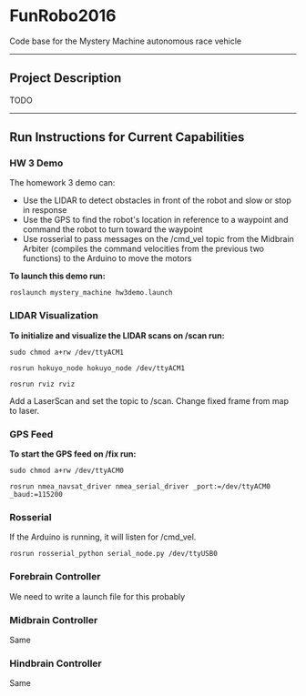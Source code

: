 # FunRobo2016
Code base for the Mystery Machine autonomous race vehicle

---

## Project Description
TODO

---

## Run Instructions for Current Capabilities
### HW 3 Demo

The homework 3 demo can:

* Use the LIDAR to detect obstacles in front of the robot and slow or stop in response
* Use the GPS to find the robot's location in reference to a waypoint and command the robot to turn toward the waypoint
* Use rosserial to pass messages on the /cmd_vel topic from the Midbrain Arbiter (compiles the command velocities from the previous two functions) to the Arduino to move the motors

**To launch this demo run:**

`roslaunch mystery_machine hw3demo.launch`

### LIDAR Visualization

**To initialize and visualize the LIDAR scans on /scan run:**

`sudo chmod a+rw /dev/ttyACM1`

`rosrun hokuyo_node hokuyo_node /dev/ttyACM1`

`rosrun rviz rviz`

Add a LaserScan and set the topic to /scan.  Change fixed frame from map to laser.

### GPS Feed

**To start the GPS feed on /fix run:**

`sudo chmod a+rw /dev/ttyACM0`

`rosrun nmea_navsat_driver nmea_serial_driver _port:=/dev/ttyACM0 _baud:=115200`

### Rosserial

If the Arduino is running, it will listen for /cmd_vel.

`rosrun rosserial_python serial_node.py /dev/ttyUSB0`

### Forebrain Controller
We need to write a launch file for this probably

### Midbrain Controller
Same

### Hindbrain Controller
Same